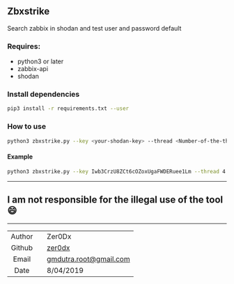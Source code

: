 
## Zbxstrike

Search zabbix in shodan and test user and password default

### Requires:
- python3 or later
- zabbix-api
- shodan

### Install dependencies

```sh
pip3 install -r requirements.txt --user
```

### How to use
```sh
python3 zbxstrike.py --key <your-shodan-key> --thread <Number-of-the-threads>
```

#### Example
```sh
python3 zbxstrike.py --key Iwb3CrzU8ZCt6cOZoxUgaFWDERuee1Lm --thread 4 
```
----

## **I am not responsible for the illegal use of the tool**  :smile:

----

|  |  |  |
|:-:|:-:|---|
| Author  |  | Zer0Dx |
| Github |  | [zer0dx](github.com/zer0dx) |
| Email |  | gmdutra.root@gmail.com |
| Date |  | 8/04/2019 |

